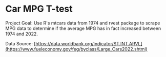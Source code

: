 # Car MPG T-test
Project Goal: Use R's mtcars data from 1974 and rvest package to scrape MPG data to determine if the average MPG has in fact increased between 1974 and 2022. 

Data Source: [https://data.worldbank.org/indicator/ST.INT.ARVL](https://www.fueleconomy.gov/feg/byclass/Large_Cars2022.shtml)

